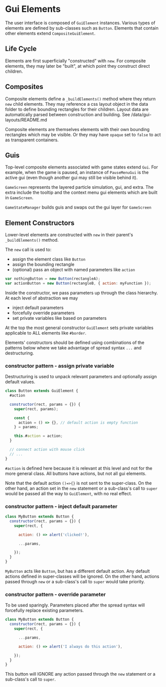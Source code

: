 # Gui Elements

The user interface is composed of `GuiElement` instances. Various types of elements are defined by sub-classes such as `Button`. Elements that contain other elements extend `CompositeGuiElement`.

## Life Cycle

Elements are first superficially "constructed" with `new`. For composite elements, they may later be "built", at which point they construct direct children. 

## Composites

Composite elements define a `_buildElements()` method where they return `new` child elements. They may reference a css layout object in the data folder to define bounding rectangles for their children. Layout data are automatically parsed between construction and building. See /data/gui-layouts/README.md

Composite elements are themselves elements with their own bounding rectangles which may be visible. Or they may have `opaque` set to `false` to act as transparent containers.

## Guis

Top-level composite elements associated with game states extend `Gui`. For example, when the game is paused, an instance of `PauseMenuGui` is the active gui (even though another gui may still be visible behind it). 

`GameScreen` represents the layered particle simulation, gui, and extra. The extra include the tooltip and the context menu gui elements which are built in `GameScreen`.

`GameStateManager` builds guis and swaps out the gui layer for `GameScreen`

## Element Constructors

Lower-level elements are constructed with `new` in their parent's `_buildElements()` method. 

The `new` call is used to:
 - assign the element class like `Button`
 - assign the bounding rectangle
 - (optional) pass an object with named parameters like `action`
 
 ```js
var nothingButton = new Button(rectangleA);
var actionButton = new Button(rectangleB, { action: myFunction });
 ```

Inside the constructor, we pass parameters up through the class hierarchy. At each level of abstraction we may
 - inject default parameters
 - forcefully override parameters
 - set private variables like based on parameters

At the top the most general constructor `GuiElement` sets private variables applicable to ALL elements like `#border`.

Elements' constructors should be defined using combinations of the patterns below where we take advantage of spread syntax `...` and destructuring.

### constructor pattern - assign private variable
Destructuring is used to unpack relevant parameters and optionally assign default values.

```js
class Button extends GuiElement {
  #action

  constructor(rect, params = {}) {
    super(rect, params);

    const {
      action = () => {}, // default action is empty function
    } = params;

    this.#action = action;
  }

  // connect action with mouse click
  // ...
}
```
`#action` is defined here because it is relevant at this level and not for the more general class. All buttons have actions, but not all gui elements. 

Note that the default action `()=>{}` is not sent to the super-class. On the other hand, an action set in the `new` statement or a sub-class's call to `super` would be passed all the way to `GuiElement`, with no real effect.

### constructor pattern - inject default parameter

```js
class MyButton extends Button {
  constructor(rect, params = {}) {
    super(rect, {

      action: () => alert('clicked!'), 

      ...params,

    });
  }
}
```

`MyButton` acts like `Button`, but has a different default action. Any default actions defined in super-classes will be ignored. On the other hand, actions passed through `new` or a sub-class's call to `super` would take priority. 


### constructor pattern - override parameter

To be used sparingly. Parameters placed after the spread syntax will forcefully replace existing parameters.

```js
class MyButton extends Button {
  constructor(rect, params = {}) {
    super(rect, {

      ...params,

      action: () => alert('I always do this action'), 

    });
  }
}
```

This button will IGNORE any action passed through the `new` statement or a sub-class's call to `super`.



